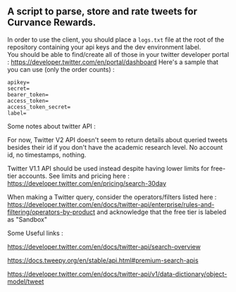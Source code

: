 ## A script to parse, store and rate tweets for Curvance Rewards. 

In order to use the client, you should place a `logs.txt` file at the root of the repository containing your api keys and the dev environment label.  
You should be able to find/create all of those in your twitter developer portal : https://developer.twitter.com/en/portal/dashboard 
Here's a sample that you can use (only the order counts) :
```
apikey=
secret=
bearer_token=
access_token=
access_token_secret=
label=
```


Some notes about twitter API : 

For now, Twitter V2 API doesn't seem to return details about queried tweets besides their id if you don't have the academic research level. No account id, no timestamps, nothing. 


Twitter V1.1 API should be used instead despite having lower limits for free-tier accounts.
See limits and pricing here : https://developer.twitter.com/en/pricing/search-30day 


When making a Twitter query, consider the operators/filters listed here : https://developer.twitter.com/en/docs/twitter-api/enterprise/rules-and-filtering/operators-by-product
and acknowledge that the free tier is labeled as "Sandbox"


Some Useful links : 

https://developer.twitter.com/en/docs/twitter-api/search-overview

https://docs.tweepy.org/en/stable/api.html#premium-search-apis

https://developer.twitter.com/en/docs/twitter-api/v1/data-dictionary/object-model/tweet



